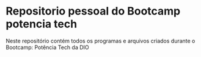 # Repositorio pessoal do Bootcamp potencia tech
Neste repositório contém todos os programas e arquivos criados durante o Bootcamp: Potência Tech da DIO

